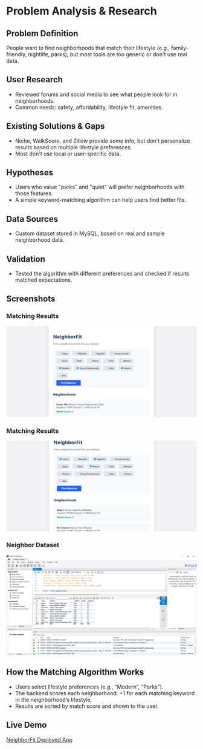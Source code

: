 # Problem Analysis & Research

## Problem Definition
People want to find neighborhoods that match their lifestyle (e.g., family-friendly, nightlife, parks), but most tools are too generic or don't use real data.

## User Research
- Reviewed forums and social media to see what people look for in neighborhoods.
- Common needs: safety, affordability, lifestyle fit, amenities.

## Existing Solutions & Gaps
- Niche, WalkScore, and Zillow provide some info, but don't personalize results based on multiple lifestyle preferences.
- Most don't use local or user-specific data.

## Hypotheses
- Users who value "parks" and "quiet" will prefer neighborhoods with those features.
- A simple keyword-matching algorithm can help users find better fits.

## Data Sources
- Custom dataset stored in MySQL, based on real and sample neighborhood data.

## Validation
- Tested the algorithm with different preferences and checked if results matched expectations.

## Screenshots

### Matching Results
![Matching Results](docs/screenshot_result1.png)

### Matching Results
![Matching Results](docs/screenshot_result2.png)

### Neighbor Dataset
![Matching Results](docs/Screenshot_dataset.png)



## How the Matching Algorithm Works

- Users select lifestyle preferences (e.g., “Modern”, “Parks”).
- The backend scores each neighborhood: +1 for each matching keyword in the neighborhood’s lifestyle.
- Results are sorted by match score and shown to the user.


## Live Demo

[NeighborFit Deployed App](https://neighborfit-gzmw.vercel.app)